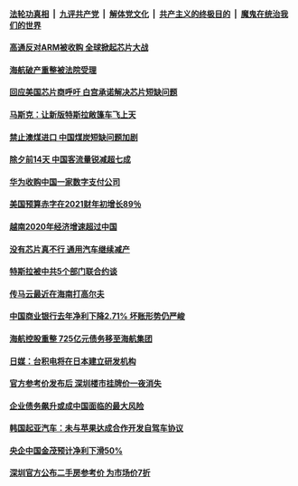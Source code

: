

####  [法轮功真相](../../../../basic/blob/master/README.md?t=02151531) &nbsp;|&nbsp; [九评共产党](../../../../9ping.md/blob/master/README.md?t=02151531) &nbsp;|&nbsp; [解体党文化](../../../../jtdwh.md/blob/master/README.md?t=02151531)  &nbsp;|&nbsp; [共产主义的终极目的](../../../../gczydzjmd.md/blob/master/README.md?t=02151531) &nbsp;|&nbsp; [魔鬼在统治我们的世界](../../../../mgztzwmdsj.md/blob/master/README.md?t=02151531) 

#### [高通反对ARM被收购 全球掀起芯片大战](../pages/soh7/473990.md?t=02151531) 
#### [海航破产重整被法院受理](../pages/soh7/473849.md?t=02151531) 
#### [回应美国芯片商呼吁 白宫承诺解决芯片短缺问题](../pages/soh7/473825.md?t=02151531) 
#### [马斯克：让新版特斯拉敞篷车飞上天](../pages/soh7/473810.md?t=02151531) 
#### [禁止澳煤进口 中国煤炭短缺问题加剧](../pages/soh7/473540.md?t=02151531) 
#### [除夕前14天 中国客流量锐减超七成](../pages/soh7/473510.md?t=02151531) 
#### [华为收购中国一家数字支付公司](../pages/soh7/473492.md?t=02151531) 
#### [美国预算赤字在2021财年初增长89％](../pages/soh7/473315.md?t=02151531) 
#### [越南2020年经济增速超过中国](../pages/soh7/473210.md?t=02151531) 
#### [没有芯片真不行  通用汽车继续减产](../pages/soh7/473204.md?t=02151531) 
#### [特斯拉被中共5个部门联合约谈](../pages/soh7/473174.md?t=02151531) 
#### [传马云最近在海南打高尔夫](../pages/soh7/473084.md?t=02151531) 
#### [中国商业银行去年净利下降2.71%  坏账形势仍严峻](../pages/soh7/472811.md?t=02151531) 
#### [海航控股重整  725亿元债务移至海航集团](../pages/soh7/472802.md?t=02151531) 
#### [日媒：台积电将在日本建立研发机构](../pages/soh7/472796.md?t=02151531) 
#### [官方参考价发布后 深圳楼市挂牌价一夜消失](../pages/soh7/472781.md?t=02151531) 
#### [企业债务飙升或成中国面临的最大风险](../pages/soh7/472763.md?t=02151531) 
#### [韩国起亚汽车：未与苹果达成合作开发自驾车协议](../pages/soh7/472463.md?t=02151531) 
#### [央企中国金茂预计净利下滑50% ](../pages/soh7/472445.md?t=02151531) 
#### [深圳官方公布二手房参考价 为市场价7折](../pages/soh7/472427.md?t=02151531) 
